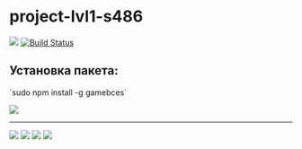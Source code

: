 ﻿# project-lvl1-s486
<a href="https://codeclimate.com/github/codeclimate/codeclimate/maintainability"><img src="https://api.codeclimate.com/v1/badges/a99a88d28ad37a79dbf6/maintainability" /></a>
[![Build Status](https://travis-ci.com/ebces/project-lvl1-s486.svg?branch=master)](https://travis-ci.com/ebces/project-lvl1-s486)
<h2>Установка пакета:</h2>
<p>`sudo npm install -g gamebces`</p>

<a href="https://asciinema.org/a/CpomlHM4PYD80BnWphmQaxqem" target="_blank"><img src="https://asciinema.org/a/CpomlHM4PYD80BnWphmQaxqem.svg" /></a>
***
<a href="https://asciinema.org/a/05QM6oBIkso5Vr3EBl5hcsENe" target="_blank"><img src="https://asciinema.org/a/05QM6oBIkso5Vr3EBl5hcsENe.svg" /></a>
<a href="https://asciinema.org/a/NcL29d9kG3d24IktjHvZYN7mP" target="_blank"><img src="https://asciinema.org/a/NcL29d9kG3d24IktjHvZYN7mP.svg" /></a>
<a href="https://asciinema.org/a/1z4tmYa5UctPr7pj9VmPrNsL1" target="_blank"><img src="https://asciinema.org/a/1z4tmYa5UctPr7pj9VmPrNsL1.svg" /></a>
<a href="https://asciinema.org/a/EQGRlRk0TzKOgkjRqbz1IYyno" target="_blank"><img src="https://asciinema.org/a/EQGRlRk0TzKOgkjRqbz1IYyno.svg" /></a>



